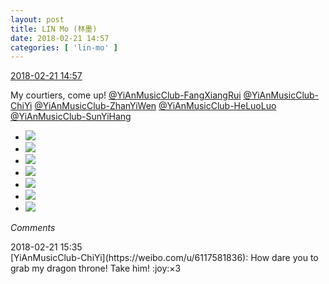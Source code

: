 ```yaml
---
layout: post
title: LIN Mo (林墨)
date: 2018-02-21 14:57
categories: [ 'lin-mo' ]
---
```


<div class="weibo-info">
  <a href="https://weibo.com/6108312042/G48W0lT8V">2018-02-21 14:57</a>
</div>

My courtiers, come up! [@YiAnMusicClub-FangXiangRui](https://weibo.com/u/6117583008) [@YiAnMusicClub-ChiYi](https://weibo.com/u/6117581836) [@YiAnMusicClub-ZhanYiWen](https://weibo.com/u/6108090526) [@YiAnMusicClub-HeLuoLuo](https://weibo.com/u/6117570574) [@YiAnMusicClub-SunYiHang](https://weibo.com/u/2565158051)

<!-- more -->

<ul class="weibo-pic-list-3">
  <li class="weibo-pic">
    <a href="//wx3.sinaimg.cn/mw690/006FnQZYly1foo2qqmz46j32c0340x6p.jpg"><img src="//wx3.sinaimg.cn/thumb150/006FnQZYly1foo2qqmz46j32c0340x6p.jpg"/></a>
  </li>
  <li class="weibo-pic">
    <a href="//wx1.sinaimg.cn/mw690/006FnQZYly1foo2quq3i6j32c0340x6p.jpg"><img src="//wx1.sinaimg.cn/thumb150/006FnQZYly1foo2quq3i6j32c0340x6p.jpg"/></a>
  </li>
  <li class="weibo-pic">
    <a href="//wx3.sinaimg.cn/mw690/006FnQZYly1foo2qymbgoj32c0340u0x.jpg"><img src="//wx3.sinaimg.cn/thumb150/006FnQZYly1foo2qymbgoj32c0340u0x.jpg"/></a>
  </li>
  <li class="weibo-pic">
    <a href="//wx1.sinaimg.cn/mw690/006FnQZYly1foo2r22jdrj32c0340u0x.jpg"><img src="//wx1.sinaimg.cn/thumb150/006FnQZYly1foo2r22jdrj32c0340u0x.jpg"/></a>
  </li>
  <li class="weibo-pic">
    <a href="//wx4.sinaimg.cn/mw690/006FnQZYly1foo2r5ctrgj32c0340npd.jpg"><img src="//wx4.sinaimg.cn/thumb150/006FnQZYly1foo2r5ctrgj32c0340npd.jpg"/></a>
  </li>
  <li class="weibo-pic">
    <a href="//wx3.sinaimg.cn/mw690/006FnQZYly1foo2r8r67fj32c0340x6p.jpg"><img src="//wx3.sinaimg.cn/thumb150/006FnQZYly1foo2r8r67fj32c0340x6p.jpg"/></a>
  </li>
  <li class="weibo-pic">
    <a href="//wx3.sinaimg.cn/mw690/006FnQZYly1foo2rccigvj32c0340x6p.jpg"><img src="//wx3.sinaimg.cn/thumb150/006FnQZYly1foo2rccigvj32c0340x6p.jpg"/></a>
  </li>
</ul>

*Comments*

<div class="weibo-info">2018-02-21 15:35</div>
[YiAnMusicClub-ChiYi](https://weibo.com/u/6117581836): How dare you to grab my dragon throne! Take him! :joy:×3
